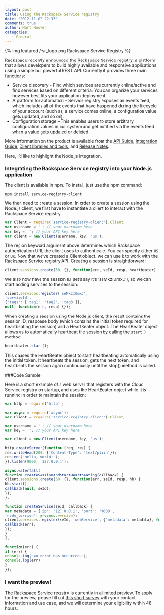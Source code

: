 ```yaml
---
layout: post
title: Using the Rackspace Service registry
date: '2012-11-07 22:33'
comments: true
author: Hart Hoover
categories:
   - General
---
```

{% img featured /rsr_logo.png Rackspace Service Registry %}

Rackspace recently
[announced the Rackspace Service registry](https://www.rackspace.com/blog/keep-track-of-your-services-and-applications-with-the-new-rackspace-service-registry/),
a platform that allows developers to build highly available and responsive
applications using a simple but powerful REST API. Currently it provides three
main functions:

* Service discovery -  Find which services are currently online/active and find
services based on different criteria. You can organize your services however best
fits your application deployment.
* A platform for automation – Service registry exposes an events feed, which
includes all of the events that have happened during the lifecycle of your
account (such as, a service comes online, a configuration value gets updated, and so on).
* Configuration storage – This enables users to store arbitrary configuration
values in our system and get notified via the events feed when a value gets
updated or deleted.

<!-- more -->

More information on the product is available from the
[API Guide](https://docs.rackspace.com/rsr/api/v1.0/sr-devguide/content/overview.html),
[Integration Guide](https://docs.rackspace.com/rsr/api/v1.0/sr-devguide/content/integration-instructions.html),
[Client libraries and tools](https://docs.rackspace.com/rsr/api/v1.0/sr-devguide/content/client-libraries-and-tools.html),
and [Release Notes](https://docs.rackspace.com/rsr/api/v1.0/sr-devguide/content/release-notes.html).

Here, I’d like to highlight the Node.js integration.

### Integrating the Rackspace Service registry into your Node.js application

The client is available in npm. To install, just use the npm command:

```
npm install service-registry-client
```

We then need to create a session. In order to create a session using the Node.js
client, we first have to instantiate a client to interact with the Rackspace
Service registry:

``` javascript
var Client = require('service-registry-client').Client;
var username = ''; // your username here
var key = ''; // your API key here
var client = new Client(username, key, 'us');
```

The region keyword argument above determines which Rackspace authentication URL
the client uses to authenticate. You can specify either `US` or `UK`. Now that
we’ve created a Client object, we can use it to work with the Rackspace Service
registry API. Creating a session is straightforward:

``` javascript
client.sessions.create(30, {}, function(err, seId, resp, heartbeater) {});
```

We also now have the session ID (let’s say it’s ‘seMkzI0mxC’), so we can start
adding services to the session:

``` javascript
client.services.register('seMkzI0mxC',
'serviceId',
{'tags': ['tag1', 'tag2', 'tag3']},
null, function(err, resp) {});
```

When creating a session using the Node.js client, the result contains the session
ID, response body (which contains the initial token required for heartbeating
the session) and a HeartBeater object. The HeartBeater object allows us to
automatically heartbeat the session by calling the `start()` method:

```javascript
heartbeater.start();
```

This causes the HeartBeater object to start heartbeating automatically using
the initial token. It heartbeats the session, gets the next token, and heartbeats
the session again continuously until the stop() method is called.

###Code Sample

Here is a short example of a web server that registers with the Cloud Service
registry on startup, and uses the HeartBeater object while it is running in order
to maintain the session:

``` javascript
var http = require('http');

var async = require('async');
var Client = require('service-registry-client').Client;

var username = ''; // your username here
var key = ''; // your API key here

var client = new Client(username, key, 'us');

http.createServer(function (req, res) {
res.writeHead(200, {'Content-Type': 'text/plain'});
res.end('Hello, world!');
}).listen(9000, '127.0.0.1');

async.waterfall([
function createSessionAndStartHeartbeating(callback) {
client.sessions.create(30, {}, function(err, seId, resp, hb) {
hb.start();
callback(null, seId);
});
},

function createService(seId, callback) {
var metadata = {'ip': '127.0.0.1', 'port': '9000',
'node_version': process.version};
client.services.register(seId, 'webService', {'metadata': metadata}, function(err, resp) {
callback(err);
});
}
],

function(err) {
if (err) {
console.log('An error has occurred.');
console.log(err);
}
});
```

### I want the preview!

The Rackspace Service registry is currently in a limited preview. To apply for
the preview, please fill out
[this short survey](https://surveys.rackspace.com/Survey.aspx?s=f3d6e51580ab4510a564487fafdafdfd)
with your contact information and use case, and we will determine your eligibility within 48 hours.
